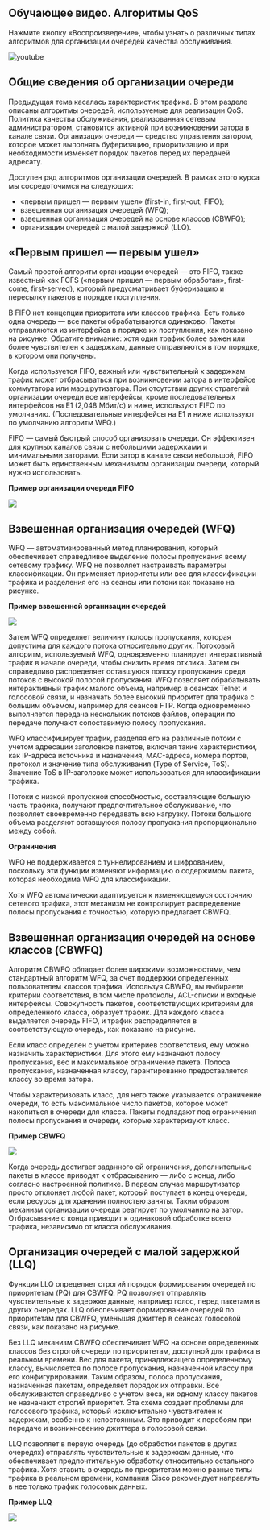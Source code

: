 <!-- 9.3.1 -->
## Обучающее видео. Алгоритмы QoS

Нажмите кнопку «Воспроизведение», чтобы узнать о различных типах алгоритмов для организации очередей качества обслуживания.

![youtube](https://www.youtube.com/watch?v=rmxOlo93MWo)

<!-- 9.3.2 -->
## Общие сведения об организации очереди

Предыдущая тема касалась характеристик трафика. В этом разделе описаны алгоритмы очередей, используемые для реализации QoS. Политика качества обслуживания, реализованная сетевым администратором, становится активной при возникновении затора в канале связи. Организация очереди — средство управления затором, которое может выполнять буферизацию, приоритизацию и при необходимости изменяет порядок пакетов перед их передачей адресату.

Доступен ряд алгоритмов организации очередей. В рамках этого курса мы сосредоточимся на следующих:

* «первым пришел — первым ушел» (first-in, first-out, FIFO);
* взвешенная организация очередей (WFQ);
* взвешенная организация очередей на основе классов (CBWFQ);
* организация очередей с малой задержкой (LLQ).

<!-- 9.3.3 -->
## «Первым пришел — первым ушел»

Самый простой алгоритм организации очередей — это FIFO, также известный как FCFS («первым пришел — первым обработан», first-come, first-served), который предусматривает буферизацию и пересылку пакетов в порядке поступления.

В FIFO нет концепции приоритета или классов трафика. Есть только одна очередь — все пакеты обрабатываются одинаково. Пакеты отправляются из интерфейса в порядке их поступления, как показано на рисунке. Обратите внимание: хотя один трафик более важен или более чувствителен к задержкам, данные отправляются в том порядке, в котором они получены.

Когда используется FIFO, важный или чувствительный к задержкам трафик может отбрасываться при возникновении затора в интерфейсе коммутатора или маршрутизатора. При отсутствии других стратегий организации очереди все интерфейсы, кроме последовательных интерфейсов на E1 (2,048 Мбит/с) и ниже, используют FIFO по умолчанию. (Последовательные интерфейсы на E1 и ниже используют по умолчанию алгоритм WFQ.)

FIFO — самый быстрый способ организовать очереди. Он эффективен для крупных каналов связи с небольшими задержками и минимальными заторами. Если затор в канале связи небольшой, FIFO может быть единственным механизмом организации очереди, который нужно использовать.

**Пример организации очереди FIFO**

![](./assets/9.3.3.png)
<!-- /courses/ensa-dl/ae8eb390-34fd-11eb-ba19-f1886492e0e4/aeb5c390-34fd-11eb-ba19-f1886492e0e4/assets/c686e880-1c46-11ea-af56-e368b99e9723.svg -->

<!--
На рисунке показан пример очередей First In First Out (FIFO). На входной интерфейс поступает четыре различных типа трафика. Есть только одна очередь&nbsp;— все пакеты обрабатываются одинаково. Они пересылаются из интерфейса исходящего в том же порядке, в каком они получены.
-->

<!-- 9.3.4 -->
## Взвешенная организация очередей (WFQ)

WFQ — автоматизированный метод планирования, который обеспечивает справедливое выделение полосы пропускания всему сетевому трафику. WFQ не позволяет настраивать параметры классификации. Он применяет приоритеты или вес для классификации трафика и разделения его на сеансы или потоки как показано на рисунке.

**Пример взвешенной организации очередей**

![](./assets/9.3.4.png)
<!-- /courses/ensa-dl/ae8eb390-34fd-11eb-ba19-f1886492e0e4/aeb5c390-34fd-11eb-ba19-f1886492e0e4/assets/c68736a2-1c46-11ea-af56-e368b99e9723.svg -->

<!--
На рисунке показан пример взвешенной организации очередей. На входной интерфейс поступает четыре различных типа трафика, организованного на основе их классификации: высокий, средний, нормальный или низкий. Они пересылаются из исходящего интерфейса в порядке их классификации. Более высокий трафик уходит в первую очередь, затем средний, нормальный и, наконец, низкий.
-->

Затем WFQ определяет величину полосы пропускания, которая допустима для каждого потока относительно других. Потоковый алгоритм, используемый WFQ, одновременно планирует интерактивный трафик в начале очереди, чтобы снизить время отклика. Затем он справедливо распределяет оставшуюся полосу пропускания среди потоков с высокой полосой пропускания. WFQ позволяет обрабатывать интерактивный трафик малого объема, например в сеансах Telnet и голосовой связи, и назначать более высокий приоритет для трафика с большим объемом, например для сеансов FTP. Когда одновременно выполняется передача нескольких потоков файлов, операции по передаче получают сопоставимую полосу пропускания.

WFQ классифицирует трафик, разделяя его на различные потоки с учетом адресации заголовков пакетов, включая такие характеристики, как IP-адреса источника и назначения, MAC-адреса, номера портов, протокол и значение типа обслуживания (Type of Service, ToS). Значение ToS в IP-заголовке может использоваться для классификации трафика.

Потоки с низкой пропускной способностью, составляющие большую часть трафика, получают предпочтительное обслуживание, что позволяет своевременно передавать всю нагрузку. Потоки большого объема разделяют оставшуюся полосу пропускания пропорционально между собой.

**Ограничения**

WFQ не поддерживается с туннелированием и шифрованием, поскольку эти функции изменяют информацию о содержимом пакета, которая необходима WFQ для классификации.

Хотя WFQ автоматически адаптируется к изменяющемуся состоянию сетевого трафика, этот механизм не контролирует распределение полосы пропускания с точностью, которую предлагает CBWFQ.

<!-- 9.3.5 -->
## Взвешенная организация очередей на основе классов (CBWFQ)

Алгоритм CBWFQ обладает более широкими возможностями, чем стандартный алгоритм WFQ, за счет поддержки определенных пользователем классов трафика. Используя CBWFQ, вы выбираете критерии соответствия, в том числе протоколы, ACL-списки и входные интерфейсы. Совокупность пакетов, соответствующих критериям для определенного класса, образует трафик. Для каждого класса выделяется очередь FIFO, и трафик распределяется в соответствующую очередь, как показано на рисунке.

Если класс определен с учетом критериев соответствия, ему можно назначить характеристики. Для этого ему назначают полосу пропускания, вес и максимальное ограничение пакета. Полоса пропускания, назначенная классу, гарантированно предоставляется классу во время затора.

Чтобы характеризовать класс, для него также указывается ограничение очереди, то есть максимальное число пакетов, которое может накопиться в очереди для класса. Пакеты подпадают под ограничения полосы пропускания и очереди, которые характеризуют класс.

**Пример CBWFQ**

![](./assets/9.3.5.png)
<!-- /courses/ensa-dl/ae8eb390-34fd-11eb-ba19-f1886492e0e4/aeb5c390-34fd-11eb-ba19-f1886492e0e4/assets/c687abd3-1c46-11ea-af56-e368b99e9723.svg -->

<!--
На рисунке показан пример взвешенной организации очередей на основе классов (CBWFQ). На входной интерфейс поступает четыре различных типа трафика. Трафик группируются по классам, определенным пользователем. Затем он пересылается из исходящего интерфейса на основе определенных пользователем классов. В примере показаны пакеты с меткой 1, 2, 3 и 4, входящие в устройство. Пакет 4 определяется как входящий в класс 1, пакет 3 — как класс 2, а пакеты 1 и 2 — как класс 3. Пакеты организованы на основе их класса, 1 — самый высокий, а 3 — самый низкий. Порядок отправки пакетов из исходящего интерфейса: 4, 3, 1 и 2.
-->

Когда очередь достигает заданного ей ограничения, дополнительные пакеты в классе приводят к отбрасыванию — либо с конца, либо согласно настроенной политике. В первом случае маршрутизатор просто отклоняет любой пакет, который поступает в конец очереди, если ресурсы для хранения полностью заняты. Таким образом механизм организации очереди реагирует по умолчанию на затор. Отбрасывание с конца приводит к одинаковой обработке всего трафика, независимо от класса обслуживания.

<!-- 9.3.6 -->
## Организация очередей с малой задержкой (LLQ)

Функция LLQ определяет строгий порядок формирования очередей по приоритетам (PQ) для CBWFQ. PQ позволяет отправлять чувствительные к задержке данные, например голос, перед пакетами в других очередях. LLQ обеспечивает формирование очередей по приоритетам для CBWFQ, уменьшая джиттер в сеансах голосовой связи, как показано на рисунке.

Без LLQ механизм CBWFQ обеспечивает WFQ на основе определенных классов без строгой очереди по приоритетам, доступной для трафика в реальном времени. Вес для пакета, принадлежащего определенному классу, вычисляется по полосе пропускания, назначенной классу при его конфигурировании. Таким образом, полоса пропускания, назначенная пакетам, определяет порядок их отправки. Все обслуживаются справедливо с учетом веса, ни одному классу пакетов не назначают строгий приоритет. Эта схема создает проблемы для голосового трафика, который исключительно чувствителен к задержкам, особенно к непостоянным. Это приводит к перебоям при передаче и возникновению джиттера в голосовой связи.

LLQ позволяет в первую очередь (до обработки пакетов в других очередях) отправлять чувствительные к задержкам данные, что обеспечивает предпочтительную обработку относительно остального трафика. Хотя ставить в очередь по приоритетам можно разные типы трафика в реальном времени, компания Cisco рекомендует направлять в нее только трафик голосовых данных.

**Пример LLQ**

![](./assets/9.3.6.png)
<!-- /courses/ensa-dl/ae8eb390-34fd-11eb-ba19-f1886492e0e4/aeb5c390-34fd-11eb-ba19-f1886492e0e4/assets/c6886f22-1c46-11ea-af56-e368b99e9723.svg -->

<!--
На рисунке показан пример организации очереди с малой задержкой (LLQ). На входной интерфейс получено шесть пакетов. Пакеты имеют надписи 1, 2, 3, V (голосовая связь), 4 и V (голосовая связь). Трафик группируется в очередь приоритетов и классы CBWFQ, определяемые пользователем. Голосовые пакеты определяются в очереди приоритетов. Пакет 4 определяется как входящие в класс 1, пакет 3 — как класс 2, а пакеты 1 и 2 — как класс 3. Порядок отправки пакетов из исходящего интерфейса: V (Voice), V (Voice), 4, 3, 1 и 2.
-->

<!-- 9.3.7 -->
<!-- quiz -->

